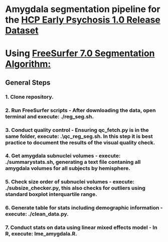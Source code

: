 # Amygdala segmentation pipeline for the [HCP Early Psychosis 1.0 Release Dataset](https://www.humanconnectome.org/study/human-connectome-project-for-early-psychosis/document/hcp-early-psychosis-release-reference-manual-and-access-instructions)
# Using [FreeSurfer 7.0 Segmentation Algorithm:](https://surfer.nmr.mgh.harvard.edu/fswiki/HippocampalSubfieldsAndNucleiOfAmygdala)
## General Steps
### 1. Clone repository.
### 2. Run FreeSurfer scripts - After downloading the data, open terminal and execute: ./reg_seg.sh.
### 3. Conduct quality control - Ensuring qc_fetch.py is in the same folder, execute: .\qc_reg_seg.sh. In this step it is best practice to document the results of the visual quality check.
### 4. Get amygdala subnuclei volumes - execute: ./summarystats.sh, generating a text file contaning all amygdala volumes for all subjects by hemisphere.
### 5. Check size order of subnuclei volumes - execute: ./subsize_checker.py, this also checks for outliers using standard boxplot interquartile range.
### 6. Generate table for stats including demographic information - execute: ./clean_data.py.
### 7. Conduct stats on data using linear mixed effects model - In R, execute: lme_amygdala.R.
